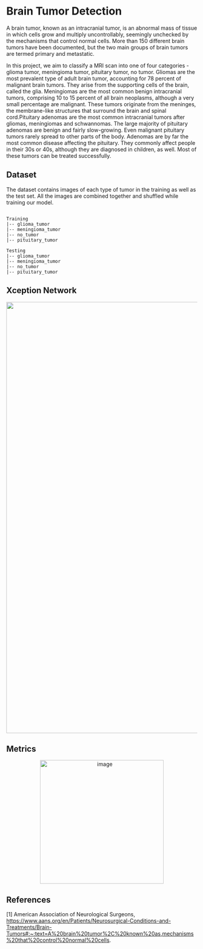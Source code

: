 # Brain Tumor Detection

A brain tumor, known as an intracranial tumor, is an abnormal mass of tissue in which cells grow and multiply uncontrollably, seemingly unchecked by the mechanisms that control normal cells. More than 150 different brain tumors have been documented, but the two main groups of brain tumors are termed primary and metastatic.

In this project, we aim to classify a MRI scan into one of four categories - glioma tumor, meningioma tumor, pituitary tumor, no tumor. Gliomas are the most prevalent type of adult brain tumor, accounting for 78 percent of malignant brain tumors. They arise from the supporting cells of the brain, called the glia. Meningiomas are the most common benign intracranial tumors, comprising 10 to 15 percent of all brain neoplasms, although a very small percentage are malignant. These tumors originate from the meninges, the membrane-like structures that surround the brain and spinal cord.Pituitary adenomas are the most common intracranial tumors after gliomas, meningiomas and schwannomas. The large majority of pituitary adenomas are benign and fairly slow-growing. Even malignant pituitary tumors rarely spread to other parts of the body. Adenomas are by far the most common disease affecting the pituitary. They commonly affect people in their 30s or 40s, although they are diagnosed in children, as well. Most of these tumors can be treated successfully.

## Dataset

The dataset contains images of each type of tumor in the training as well as the test set. All the images are combined together and shuffled while training our model.

```

Training
|-- glioma_tumor
|-- meningioma_tumor
|-- no_tumor
|-- pituitary_tumor

Testing
|-- glioma_tumor
|-- meningioma_tumor
|-- no_tumor
|-- pituitary_tumor

```

## Xception Network

<p align = "center"><img width="1137" alt="image" src="https://github.com/naik24/ImageProcessing-ComputerVision/assets/69704762/21ae44ea-27c2-450a-a157-fdb0c3b70441"></p>

## Metrics
<p align = "center"><img width="326" alt="image" src="https://github.com/naik24/ImageProcessing-ComputerVision/assets/69704762/a1377c30-a257-49a4-a97f-817e45121bb8"></p>


## References

[1] American Association of Neurological Surgeons, https://www.aans.org/en/Patients/Neurosurgical-Conditions-and-Treatments/Brain-Tumors#:~:text=A%20brain%20tumor%2C%20known%20as,mechanisms%20that%20control%20normal%20cells.
